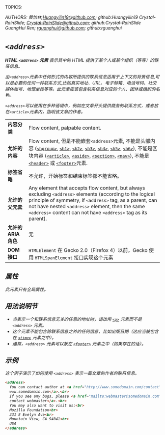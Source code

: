 TOPICS: <address>
AUTHORS: 黄怡林;Huangyilin19@github.com; github:Huangyilin19
         Crystal-RainSlide; Crystal-RainSlide@github.com; github:Crystal-RainSlide
         GuangHui Ren; rguanghui@github.com; github:rguanghui

# `<address>`

**HTML `<address>` 元素** 表示其中的 HTML 提供了某个人或某个组织（等等）的联系信息。

由`<address>`元素中任何形式的内容所提供的联系信息适用于上下文的背景信息,可以是必要的任何一种联系方式,比如真实地址、URL、电子邮箱、电话号码、社交媒体账号、地理坐标等等。此元素应该包含联系信息对应的个人、团体或组织的名称。

`<address>`可以使用在多种语境中，例如在文章开头提供商务的联系方式，或者放在`<article>`元素内，指明该文章的作者。

|  |  |
| :-- | :-- |
| **内容分类** | Flow content, palpable content. |
| **允许的内容** | Flow content, 但是不能嵌套`<address>`元素, 不能是头部内容 ([`<hgroup>`](/zh-hans/webfrontend/<hgroup>), [`<h1>`](/zh-hans/webfrontend/<h1>), [`<h2>`](/zh-hans/webfrontend/<h2>), [`<h3>`](/zh-hans/webfrontend/<h3>), [`<h4>`](/zh-hans/webfrontend/<h4>), [`<h5>`](/zh-hans/webfrontend/<h5>), [`<h6>`]((/zh-hans/webfrontend/<h6>))), 不能是区块内容 ([`<article>`](/zh-hans/webfrontend/<article>), [`<aside>`](/zh-hans/webfrontend/<aside>), [`<section>`](/zh-hans/webfrontend/<section>), [`<nav>`](/zh-hans/webfrontend/<nav>)), 不能是[`<header>`](/zh-hans/webfrontend/<header>) 或 [`<footer>`](/zh-hans/webfrontend/<footer>)元素. |
| **标签省略** | 不允许，开始标签和结束标签都不能省略。|
| **允许的父元素** | Any element that accepts flow content, but always excluding `<address>` elements (according to the logical principle of symmetry, if `<address>` tag, as a parent, can not have nested `<address>` element, then the same `<address>` content can not have `<address>` tag as its parent). |
| **允许的 ARIA 角色** | 无 |
| **DOM 接口** | `HTMLElement` 在 Gecko 2.0（Firefox 4）以前，Gecko 使用 `HTMLSpanElement` 接口实现这个元素 |

## 属性

此元素只有全局属性。

## 用法说明节

- 当表示一个和联系信息无关的任意的地址时，请改用 [`<p>`](/zh-hans/webfrontend/<p>) 元素而不是 `<address>` 元素。
- 这个元素不能包含除联系信息之外的任何信息，比如出版日期（这应当被包含在 [`<time>`](/zh-hans/webfrontend/<time>) 元素之中）。
- 通常，`<address>` 元素可以放在 [`<footer>`](/zh-hans/webfrontend/<footer>) 元素之中（如果存在的话）。

## 示例

这个例子演示了如何使用 `<address>` 表示一篇文章的作者的联系信息。

```html
<address>
  You can contact author at <a href="http://www.somedomain.com/contact">
  www.somedomain.com</a>.<br>
  If you see any bugs, please <a href="mailto:webmaster@somedomain.com">
  contact webmaster</a>.<br>
  You may also want to visit us:<br>
  Mozilla Foundation<br>
  331 E Evelyn Ave<br>
  Mountain View, CA 94041<br>
  USA
</address>
```
